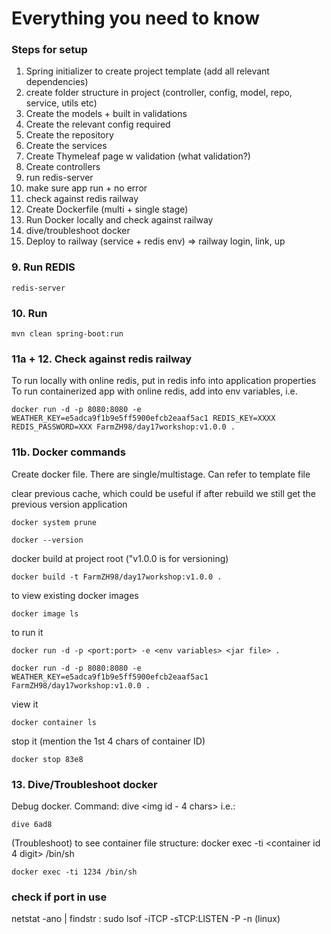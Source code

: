 # Everything you need to know

### Steps for setup
1. Spring initializer to create project template (add all relevant dependencies)
2. create folder structure in project (controller, config, model, repo, service, utils etc)
3. Create the models + built in validations
4. Create the relevant config required
5. Create the repository
6. Create the services
7. Create Thymeleaf page w validation (what validation?)
8. Create controllers
9. run redis-server
10. make sure app run + no error 
11. check against redis railway
11. Create Dockerfile (multi + single stage)
12. Run Docker locally and check against railway
13. dive/troubleshoot docker
14. Deploy to railway (service + redis env) => railway login, link, up

### 9. Run REDIS
```
redis-server
```

### 10. Run
```
mvn clean spring-boot:run
```

### 11a + 12. Check against redis railway
To run locally with online redis, put in redis info into application properties
To run containerized app with online redis, add into env variables, i.e.
```
docker run -d -p 8080:8080 -e WEATHER_KEY=e5adca9f1b9e5ff5900efcb2eaaf5ac1 REDIS_KEY=XXXX REDIS_PASSWORD=XXX FarmZH98/day17workshop:v1.0.0 .
```

### 11b. Docker commands
Create docker file. There are single/multistage. Can refer to template file

clear previous cache, which could be useful if after rebuild we still get the previous version application
```
docker system prune
```

```
docker --version
```

docker build at project root ("v1.0.0 is for versioning)
```
docker build -t FarmZH98/day17workshop:v1.0.0 .
```

to view existing docker images
```
docker image ls
```

to run it 
```
docker run -d -p <port:port> -e <env variables> <jar file> .
```
```
docker run -d -p 8080:8080 -e WEATHER_KEY=e5adca9f1b9e5ff5900efcb2eaaf5ac1 FarmZH98/day17workshop:v1.0.0 .
```

view it
```
docker container ls
```

stop it (mention the 1st 4 chars of container ID)
```
docker stop 83e8
```

### 13. Dive/Troubleshoot docker
Debug docker. Command: dive <img id - 4 chars> i.e.:
```
dive 6ad8
```

(Troubleshoot) to see container file structure: docker exec -ti <container id 4 digit> /bin/sh
```
docker exec -ti 1234 /bin/sh
```

### check if port in use
netstat -ano | findstr :<PORT>
sudo lsof -iTCP -sTCP:LISTEN -P -n (linux)
